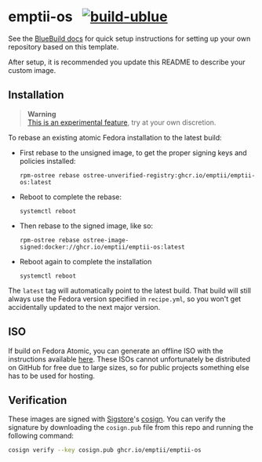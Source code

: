 # emptii-os &nbsp; [![build-ublue](https://github.com/emptii/emptii-os/actions/workflows/build.yml/badge.svg)](https://github.com/emptii/emptii-os/actions/workflows/build.yml)

See the [BlueBuild docs](https://blue-build.org/how-to/setup/) for quick setup instructions for setting up your own repository based on this template.

After setup, it is recommended you update this README to describe your custom image.

## Installation

> **Warning**  
> [This is an experimental feature](https://www.fedoraproject.org/wiki/Changes/OstreeNativeContainerStable), try at your own discretion.

To rebase an existing atomic Fedora installation to the latest build:

- First rebase to the unsigned image, to get the proper signing keys and policies installed:
  ```
  rpm-ostree rebase ostree-unverified-registry:ghcr.io/emptii/emptii-os:latest
  ```
- Reboot to complete the rebase:
  ```
  systemctl reboot
  ```
- Then rebase to the signed image, like so:
  ```
  rpm-ostree rebase ostree-image-signed:docker://ghcr.io/emptii/emptii-os:latest
  ```
- Reboot again to complete the installation
  ```
  systemctl reboot
  ```

The `latest` tag will automatically point to the latest build. That build will still always use the Fedora version specified in `recipe.yml`, so you won't get accidentally updated to the next major version.

## ISO

If build on Fedora Atomic, you can generate an offline ISO with the instructions available [here](https://blue-build.org/learn/universal-blue/#fresh-install-from-an-iso). These ISOs cannot unfortunately be distributed on GitHub for free due to large sizes, so for public projects something else has to be used for hosting.

## Verification

These images are signed with [Sigstore](https://www.sigstore.dev/)'s [cosign](https://github.com/sigstore/cosign). You can verify the signature by downloading the `cosign.pub` file from this repo and running the following command:

```bash
cosign verify --key cosign.pub ghcr.io/emptii/emptii-os
```
